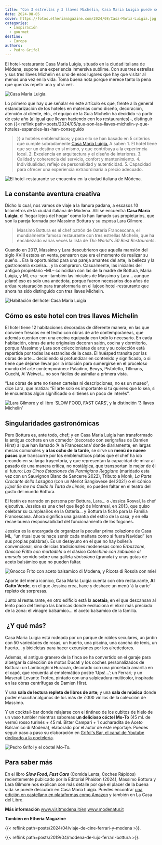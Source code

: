 ```yaml
---
title: "Con 3 estrellas y 3 llaves Michelin, Casa Maria Luigia puede ser la experiencia más selecta de tu vida"
date: 2024-08-05
cover: https://fotos.etheriamagazine.com/2024/08/Casa-Maria-Luigia.jpg
categories: 
  - inspiración
  - gourmet
destino: 
  - Europa
authors: 
  - Pedro Grifol
---
```


El hotel-restaurante Casa Maria Luigia, situado en la ciudad italiana de Módena, supone 
una experiencia inmersiva sublime. Con sus tres estrellas y sus tres llaves Michelin es 
uno de esos lugares que hay que visitar al menos una vez en la vida. Toma buena nota 
porque merece tanto la pena que querrás repetir una y otra vez. 

![Casa Maria Luigia.](https://fotos.etheriamagazine.com/2024/08/Casa-Maria-Luigia.jpg "Casa Maria Luigia. © Pedro Grifol")

Lo primero que hay que señalar en este artículo es que, frente a la general 
estandarización de los hoteles en materias como diseño, decoración, atención al cliente, 
etc., el equipo de la Guía Michelin ha decidido –a partir de este año (al igual que 
llevan haciendo con los restaurantes)–, distinguir con {{< reflink 
path=posts/2024/05/que-son-las-llaves-michelin-y-que-hoteles-espanoles-las-han-conseguido 
>}} a hoteles emblemáticos; y para ello se han basado en 5 criterios que cumple 
sobradamente [Casa Maria Luigia.](https://casamarialuigia.com/) A saber: 1. El hotel 
tiene que ser un destino en sí mismo, y que contribuya a la experiencia local. 2\. 
Excelencia en arquitectura y el diseño de interiores. 3\. Calidad y coherencia del 
servicio, confort y mantenimiento. 4\. Individualidad, reflejo de personalidad y 
autenticidad. 5\. Capacidad para ofrecer una experiencia extraordinaria a precio 
adecuado. 

![El hotel-restaurante se encuentra en la ciudad italiana de Módena.](https://fotos.etheriamagazine.com/2024/08/casa-maria-luigia-1.jpg "El hotel-restaurante se encuentra en la ciudad italiana de Módena. © Casa Maria Luigia")

## La constante aventura creativa

Dicho lo cual, nos vamos de viaje a la llanura padana, a escasos 10 kilómetros de la 
ciudad italiana de Módena. Allí se encuentra **Casa Maria Luigia**, el ‘hogar lejos del 
hogar’ como lo han llamado sus propietarios, que son la pareja formada por Massimo 
Bottura y su esposa Lara Gilmore. 

> Massimo Bottura es el chef patrón de Osteria Francescana, el mundialmente famoso 
> restaurante con tres estrellas Michelin, que ha encabezado varias veces la lista de _The 
> World's 50 Best Restaurants_. 

Cuando en 2017, Massimo y Lara descubrieron que aquella mansión del siglo XVIII estaba 
en venta, pensaron que era el momento de realizar su sueño… Era la oportunidad para una 
pareja amantes del arte, la belleza y la gastronomía excelsa… y la compraron. 
Casualmente, las iniciales del antiguo propietario –ML– coincidían con las de la madre 
de Bottura, María Luigia, y ML era –son– también las iniciales de Massimo y Lara… aunque 
¡claro! eso es solo una anécdota, porque fueron necesarios dos años de ardua 
restauración para transformarla en el lujoso hotel-restaurante que ahora ha sido 
distinguido con tres llaves Michelin. 

![Habitación del hotel Casa Maria Luigia](https://fotos.etheriamagazine.com/2024/08/casa-maria-luigia-habitacion.jpg "Habitación del hotel. © Casa Maria Luigia")

## Cómo es este hotel con tres llaves Michelin

El hotel tiene 12 habitaciones decoradas de diferente manera, en las que conviven 
frescos en el techo con obras de arte contemporáneas, que además cuentan con una cocina 
equipada con todo lo necesario. En cada habitación, obras de arte originales decoran 
salón, cocina y dormitorio, porque Massimo y Lara son coleccionistas de arte y su 
colección está repartida por todas las estancias de la casa. El huésped transita por las 
obras de arte… decidiendo si profundizar en contenido y significado, o si tiene que 
dejarse llevar por la intuición para sumergirse en el proceloso mundo del arte 
contemporáneo: Paladino, Beuys, Pistoletto, Tillmans, Cucchi, Ai Weiwei… no son fáciles 
de asimilar a primera vista. 

“Las obras de arte no tienen cartelas ni descripciones, no es un museo”, dice Lara, que 
matiza: “El arte solo es importante si tú quieres que lo sea, si le encuentras algún 
significado o si tienes un poco de interés”. 

![Lara Gilmore y el libro ‘SLOW FOOD, FAST CARS’, y la distinción ‘3 llaves Michelin’](https://fotos.etheriamagazine.com/2024/08/lara-gilmore-libro.jpg "Lara Gilmore y el libro ‘SLOW FOOD, FAST CARS’, y la distinción ‘3 llaves Michelin’ ")

## Singularidades gastronómicas

Pero Bottura es, ante todo, chef; y en Casa Maria Luigia han transformado la antigua 
cochera en un comedor (decorado con serigrafías de Damien Hirst) al que han llamado ‘A 
la Francescana’ donde diariamente, en largas mesas comunales y **a las ocho de la 
tarde**, se sirve un **menú de nueve pasos** que transcurre por los emblemáticos platos 
que el chef ha ido creando en su larga trayectoria, y que representan la capacidad de 
mirar al pasado de una manera crítica, no nostálgica, que transportan lo mejor de él al 
futuro: _Las Cinco Estaciones del Parmigiano Reggiano_ (maridado esta vez con un 
Sauvignon Blanc de Sancerre 2022), Tributo a Monk, _La Parte Crocante della Lasagna_ 
(con un Merlot Sangiovese del 2021) o el icónico _¡Ups! Se me ha Caído la Tarta de 
Limón_, no pueden faltar en el teatro del gusto del mundo Bottura. 

El festín es narrado en persona por Bottura, Lara… o Jessica Rosval, la chef ejecutiva. 
Jessica es una chef que llegó de Montreal, en 2013, que quiso celebrar su cumpleaños en 
la Ostería… y Bottura la fichó para la Familia Francescana. Ahora significa una garantía 
del estilo de la casa, y en ella recae buena responsabilidad del funcionamiento de los 
fogones. 

Jessica es la encargada de organizar la peculiar prima colazione de Casa ML, “un ritual 
que te hace sentir cada mañana como si fuera Navidad” (en sus propias palabras). Es un 
desayuno en el que no hay bollería convencional, sino delicias tradicionales modenesas 
como _Erbazzone_, _Gnocco Fritto con mortadela_ o el clásico _Cotechino con zabaione al 
marsala_ servido sobre una galleta _sbrisolona_ (granola) y unas gotas de aceto 
balsámico que no pueden faltar. 

![Gnocco Frito con aceto balsamico di Modena, y Ricota di Rosola con miel](https://fotos.etheriamagazine.com/2024/08/platos-bottura-italia.jpg "Gnocco Frito con aceto balsamico di Modena, y Ricota di Rosola con miel.")

Aparte del menú icónico, Casa Maria Luigia cuenta con otro restaurante, **Al Gatto 
Verde**, en el que Jessica crea, hace y deshace un menú ‘à la carte’ repleto de 
sorpresas. 

Junto al restaurante, en otro edificio está la **acetaia**, en el que descansan al lento 
paso del tiempo las barricas donde evoluciona el elixir más preciado de la zona: el 
vinagre balsámico… el aceto balsamico de la familia. 

##  ¿Y qué más?

Casa Maria Luigia está rodeada por un parque de robles seculares, un jardín con 50 
variedades de rosas, un huerto, una piscina, una cancha de tenis, un huerto… y 
bicicletas para hacer excursiones por los alrededores. 

Además, el antiguo granero de la finca se ha convertido en el garaje para albergar la 
colección de motos Ducati y los coches personalizados de Bottura: un Lamborghini 
Huracán, decorado con una pincelada amarilla en el capó, que recuerda al emblemático 
postre ‘Ups!…’; un Ferrari; y un Maserati Levante Trofeo, pintado con una salpicadura 
multicolor, inspirada en las obras centrífugas de Damien Hirst. 

Y una **sala de lectura repleta de libros de arte**; y una **sala de música** donde 
poder escuchar algunos de los más de 7.000 vinilos de la colección de Massimo. 

Y un cocktail-bar donde relajarse con el tintineo de los cubitos de hielo de un vaso 
tumbler mientras saboreas **un delicioso cóctel Mo-To** (45 ml. de vermú rosso turinés + 
45 ml. Bitter Campari + 1 cucharadita de Aceto Balsamico di Modena), elaborado por el 
autor de este reportaje. Puedes seguir paso a paso su elaboración en [Grifol's Bar, el 
canal de Youtube dedicado a la 
coctelería](https://youtu.be/karj3c8G4_o?si=Djfq0h5AFefmoc29). 

![Pedro Grifol y el cóctel Mo-To.](https://fotos.etheriamagazine.com/2024/08/PORTADA-COCTEL-MOTO.jpg "Pedro Grifol y el cóctel Mo-To.")

## Para saber más

En el libro **_Slow Food, Fast Cars_** (Comida Lenta, Coches Rápidos) recientemente 
publicado por la Editorial Phaidon (2024), Massimo Bottura y Lara Gilmore nos explican 
con más detalle por qué el placer de la buena vida se puede descubrir en Casa Maria 
Luigia. Puedes encontrar [una edición en castellano en plataformas como 
Amazon](https://amzn.to/3A5ys71) y también en La Casa del Libro. 

**Más información** www.visitmodena.it/en www.modenatur.it 

**También en Etheria Magazine** 

{{< reflink path=posts/2024/04/viaje-de-cine-ferrari-y-modena >}}. 

{{< reflink path=posts/2019/04/modena-de-lujo-ferrari-bottura >}}.
